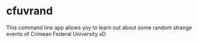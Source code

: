 # cfuvrand
This command line app allows yoy to learn out about some random strange events of Crimean Federal University xD
